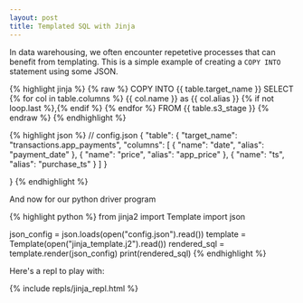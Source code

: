 ```yaml
---
layout: post
title: Templated SQL with Jinja
---
```


In data warehousing, we often encounter repetetive processes that can benefit from templating. This is a simple example of creating a `COPY INTO` statement using some JSON.

{% highlight jinja %}
{% raw %}
COPY INTO {{ table.target_name }} 
SELECT 
{% for col in table.columns %}
    {{ col.name }} as {{ col.alias }} {% if not loop.last %},{% endif %}
{% endfor %}
FROM {{ table.s3_stage }}
{% endraw %}
{% endhighlight %}

{% highlight json %}
// config.json
{
    "table": {
        "target_name": "transactions.app_payments",
        "columns": [
            {
                "name": "date",
                "alias": "payment_date"
            },
            {
                "name": "price",
                "alias": "app_price"
            },
            {
                "name": "ts",
                "alias": "purchase_ts"
            }
        ]
    }
        
}
{% endhighlight %}

And now for our python driver program

{% highlight python %}
from jinja2 import Template
import json

json_config = json.loads(open("config.json").read())
template = Template(open("jinja_template.j2").read())
rendered_sql = template.render(json_config)
print(rendered_sql)
{% endhighlight %}


Here's a repl to play with:

{% include repls/jinja_repl.html %}